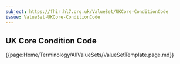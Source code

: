 ```yaml
---
subject: https://fhir.hl7.org.uk/ValueSet/UKCore-ConditionCode
issue: ValueSet-UKCore-ConditionCode
---
```

## UK Core Condition Code

{{page:Home/Terminology/AllValueSets/ValueSetTemplate.page.md}}